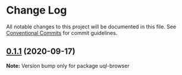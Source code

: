 # Change Log

All notable changes to this project will be documented in this file.
See [Conventional Commits](https://conventionalcommits.org) for commit guidelines.

## [0.1.1](https://github.com/impensables/uql-browser/compare/v0.1.4...v0.1.1) (2020-09-17)

**Note:** Version bump only for package uql-browser
